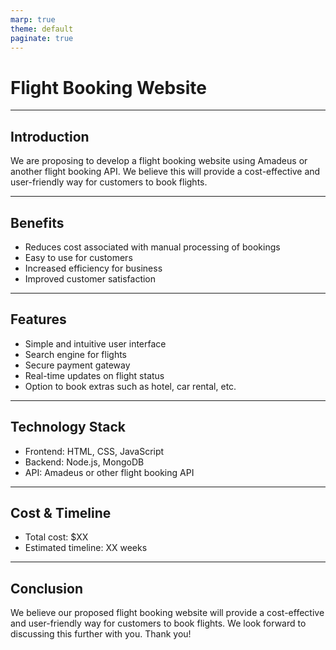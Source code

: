 ```yaml
---
marp: true
theme: default
paginate: true
---
```

# Flight Booking Website

---
## Introduction

We are proposing to develop a flight booking website using Amadeus or another flight booking API. We believe this will provide a cost-effective and user-friendly way for customers to book flights.

---
## Benefits 

- Reduces cost associated with manual processing of bookings 
- Easy to use for customers
- Increased efficiency for business
- Improved customer satisfaction

---
## Features

- Simple and intuitive user interface 
- Search engine for flights 
- Secure payment gateway 
- Real-time updates on flight status 
- Option to book extras such as hotel, car rental, etc. 

---
## Technology Stack 

- Frontend: HTML, CSS, JavaScript 
- Backend: Node.js, MongoDB 
- API: Amadeus or other flight booking API 

---
## Cost & Timeline

- Total cost: $XX 
- Estimated timeline: XX weeks 

---
## Conclusion

We believe our proposed flight booking website will provide a cost-effective and user-friendly way for customers to book flights. We look forward to discussing this further with you. Thank you!
  
